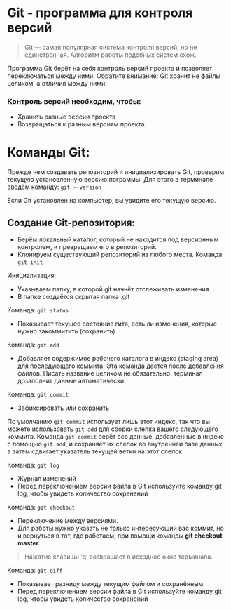 # Git - программа для контроля версий


>Git — самая популярная система контроля
версий, но не единственная. Алгоритм
работы подобных систем схож.

Программа Git берёт на себя контроль версий
проекта и позволяет переключаться между
ними. Обратите внимание: Git хранит не файлы
целиком, а отличия между ними.

### Контроль версий необходим, чтобы: ###

+ Хранить разные версии проекта
+ Возвращаться к разным версиям проекта.

# Команды Git:

Прежде чем создавать репозиторий и инициализировать Git, проверим текущую установленную
версию пограммы. Для этого в терминале введём команду: ```git --version ```

Если Git установлен на компьютер, вы увидите его текущую версию.

## Создание Git-репозитория: ##

+ Берём локальный каталог, который не
находится под версионным контролем, 
и превращаем его в репозиторий.
+ Клонируем существующий репозиторий 
из любого места.
Команда ``` git init ```

 Инициализация:
+ Указываем папку, в которой
git начнёт отслеживать изменения
+ В папке создаётся скрытая папка .git

Команда: ``` git status ``` 
+ Показывает текущее состояние гита, есть 
ли изменения, которые нужно закоммитить
(сохранить)

Команда: ``` git add ```
+ Добавляет содержимое рабочего каталога 
в индекс (staging area) для последующего коммита. Эта команда дается после добавления
файлов. Писать название целиком не обязательно: терминал дозаполнит данные автоматически.

Команда: ``` git commit ```
+ Зафиксировать или сохранить

По умолчанию ``` git commit ``` использует лишь этот индекс, так что вы можете использовать ``` git add ```
для сборки слепка вашего следующего коммита.
Команда ``` git commit ``` берёт все данные, добавленные в индекс с помощью ``` git add ```, и сохраняет их
слепок во внутренней базе данных, а затем сдвигает указатель текущей ветки на этот слепок.

Команда: ``` git log ```
+ Журнал изменений
+ Перед переключением версии файла в Git
используйте команду git log, чтобы увидеть
количество сохранений

Команда: ```git checkout```
+ Переключение между версиями.
+ Для работы нужно указать не только
интересующий вас коммит, но и вернуться 
в тот, где работаем, при помощи команды 
__git checkout master__.

> Нажатие клавиши ‘q’ возвращает 
в исходное окно терминала.

Команда: ``` git diff ```
+ Показывает разницу между текущим файлом
и сохранённым
+ Перед переключением версии файла в Git
используйте команду git log, чтобы увидеть
количество сохранений